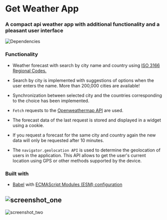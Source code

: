 # Get Weather App
### A compact api weather app with additional functionality and a pleasant user interface

![Dependencies](https://user-images.githubusercontent.com/112722061/221054510-8b208613-ee81-4e65-88a9-546c435eb4e6.png)

### Functionality

-   Weather forecast with search by city name and country using [ISO 3166 Regional Codes.](https://github.com/lukes/ISO-3166-Countries-with-Regional-Codes)

-   Search by city is implemented with suggestions of options when the user enters the name. More than 200,000 cities are available!

-   Synchronization between selected city and the countries corresponding to the choice has been implemented.

-   `Fetch` requests to the [Openweathermap API](https://openweathermap.org/api) are used.

-   The forecast data of the last request is stored and displayed in a widget using a cookie.

-   If you request a forecast for the same city and country again the new data will only be requested after 10 minutes.

-   The `navigator.geolocation API` is used to determine the geolocation of users in the application. This API allows to get the user's current location using GPS or other methods supported by the device.

### Built with

-   [Babel](https://babeljs.io/) with [ECMAScript Modules (ESM) configuration](https://babeljs.io/docs/en/babel-preset-env)

![screenshot_one](https://user-images.githubusercontent.com/112722061/221371559-2b104f13-5a9a-4593-aa99-5c29543a50ea.png)
---
![screenshot_two](https://user-images.githubusercontent.com/112722061/221370244-c4b7f3d1-f995-4c85-98a8-eb458d6df93c.png)
